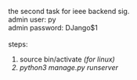 the second task for ieee backend sig.<br/>
admin user: py<br/>
admin password: DJango$1<br/>
<br/>
steps:<br/>
1. source bin/activate   <i>(for linux)<i/><br/>
2. python3 manage.py runserver
